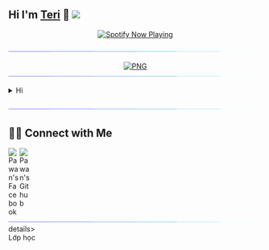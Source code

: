 ## Hi I'm [Teri](https://youtu.be/dQw4w9WgXcQ) 👋 <img src="https://i.ibb.co/42dmX16/832a5b182b2cd746180ae517e39a8404.gif" width="50">
<p align="center">
  <a href="https://open.spotify.com/track/4bNvS25ZVMCvLHEUV87mp4?si=yb1PaPVnRgiTYedy8r6i_g&utm_source=copy-link&context=spotify%3Aplaylist%3A37i9dQZF1EIVoBTSiHHsdx&dl_branch=1" target="_blank"><img src="https://now-playing-on-spotify.vercel.app/api/spotify" alt="Spotify Now Playing" width="350"/></a>
</p>
<a href="https://youtu.be/dQw4w9WgXcQ"><img src="https://raw.githubusercontent.com/hellsnakes/hellsnakes/main/img/a.gif">
<p align="center">
    <img align="center" alt="PNG" src="https://i.ibb.co/8xvZZ1z/8d924798853ac352f391fb3316bc1456.gif" /><a href="https://www.facebook.com/tuthandaukho"><img src="https://raw.githubusercontent.com/hellsnakes/hellsnakes/main/img/a.gif"></a>
<details>
</br><a href="https://youtu.be/dQw4w9WgXcQ"><img src="https://raw.githubusercontent.com/hellsnakes/hellsnakes/main/img/a.gif"></a>
<summary>Hi</summary>
<img src="https://i.ibb.co/4JDqxP2/c2a96e0bba44517d6313aeb96ef1300a.gif" width= 100%">
</details>
</br>
<a href="https://youtu.be/dQw4w9WgXcQ"><img src="https://raw.githubusercontent.com/hellsnakes/hellsnakes/main/img/a.gif"></a>
</br>

## 🤝🏻 Connect with Me
<a href="https://www.facebook.com/tuthandaukho.UWU">
  <img align="left" alt="Pawan's Facebook" width="22px" src="https://cdn.jsdelivr.net/npm/simple-icons@v3/icons/facebook.svg" /> 
 </a> 
<a href="https://github.com/Teri-Cute">
  <img align="left" alt="Pawan's Github" width="22px" src="https://cdn.jsdelivr.net/npm/simple-icons@v3/icons/github.svg" /> 
</a>
<a href="https://www.facebook.com/tuthandaukho.UWU"><img src="https://raw.githubusercontent.com/hellsnakes/hellsnakes/main/img/a.gif"></a>
<br/>details><summary>Lớp học</summary>
